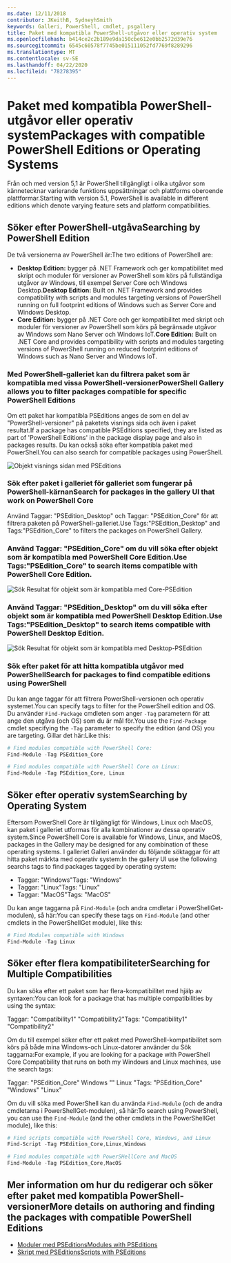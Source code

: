 ```yaml
---
ms.date: 12/11/2018
contributor: JKeithB, SydneyhSmith
keywords: Galleri, PowerShell, cmdlet, psgallery
title: Paket med kompatibla PowerShell-utgåvor eller operativ system
ms.openlocfilehash: b414ce2c2b189e9da150cbe612e0bb2572d39e76
ms.sourcegitcommit: 6545c60578f7745be015111052fd7769f8289296
ms.translationtype: MT
ms.contentlocale: sv-SE
ms.lasthandoff: 04/22/2020
ms.locfileid: "78278395"
---
```

# <a name="packages-with-compatible-powershell-editions-or-operating-systems"></a><span data-ttu-id="3f0be-103">Paket med kompatibla PowerShell-utgåvor eller operativ system</span><span class="sxs-lookup"><span data-stu-id="3f0be-103">Packages with compatible PowerShell Editions or Operating Systems</span></span>

<span data-ttu-id="3f0be-104">Från och med version 5,1 är PowerShell tillgängligt i olika utgåvor som kännetecknar varierande funktions uppsättningar och plattforms oberoende plattformar.</span><span class="sxs-lookup"><span data-stu-id="3f0be-104">Starting with version 5.1, PowerShell is available in different editions which denote varying feature sets and platform compatibilities.</span></span>

## <a name="searching-by-powershell-edition"></a><span data-ttu-id="3f0be-105">Söker efter PowerShell-utgåva</span><span class="sxs-lookup"><span data-stu-id="3f0be-105">Searching by PowerShell Edition</span></span>

<span data-ttu-id="3f0be-106">De två versionerna av PowerShell är:</span><span class="sxs-lookup"><span data-stu-id="3f0be-106">The two editions of PowerShell are:</span></span>
- <span data-ttu-id="3f0be-107">**Desktop Edition:** bygger på .NET Framework och ger kompatibilitet med skript och moduler för versioner av PowerShell som körs på fullständiga utgåvor av Windows, till exempel Server Core och Windows Desktop.</span><span class="sxs-lookup"><span data-stu-id="3f0be-107">**Desktop Edition:** Built on .NET Framework and provides compatibility with scripts and modules targeting versions of PowerShell running on full footprint editions of Windows such as Server Core and Windows Desktop.</span></span>
- <span data-ttu-id="3f0be-108">**Core Edition:** bygger på .NET Core och ger kompatibilitet med skript och moduler för versioner av PowerShell som körs på begränsade utgåvor av Windows som Nano Server och Windows IoT.</span><span class="sxs-lookup"><span data-stu-id="3f0be-108">**Core Edition:** Built on .NET Core and provides compatibility with scripts and modules targeting versions of PowerShell running on reduced footprint editions of Windows such as Nano Server and Windows IoT.</span></span>

### <a name="powershell-gallery-allows-you-to-filter-packages-compatible-for-specific-powershell-editions"></a><span data-ttu-id="3f0be-109">Med PowerShell-galleriet kan du filtrera paket som är kompatibla med vissa PowerShell-versioner</span><span class="sxs-lookup"><span data-stu-id="3f0be-109">PowerShell Gallery allows you to filter packages compatible for specific PowerShell Editions</span></span>

<span data-ttu-id="3f0be-110">Om ett paket har kompatibla PSEditions anges de som en del av "PowerShell-versioner" på paketets visnings sida och även i paket resultat.</span><span class="sxs-lookup"><span data-stu-id="3f0be-110">If a package has compatible PSEditions specified, they are listed as part of 'PowerShell Editions' in the package display page and also in packages results.</span></span>
<span data-ttu-id="3f0be-111">Du kan också söka efter kompatibla paket med PowerShell.</span><span class="sxs-lookup"><span data-stu-id="3f0be-111">You can also search for compatible packages using PowerShell.</span></span>

![Objekt visnings sidan med PSEditions](media/searching-by-compatibility/packagedisplaypagewithpseditions.PNG)

### <a name="search-for-packages-in-the-gallery-ui-that-work-on-powershell-core"></a><span data-ttu-id="3f0be-113">Sök efter paket i galleriet för galleriet som fungerar på PowerShell-kärnan</span><span class="sxs-lookup"><span data-stu-id="3f0be-113">Search for packages in the gallery UI that work on PowerShell Core</span></span>

<span data-ttu-id="3f0be-114">Använd Taggar: "PSEdition_Desktop" och Taggar: "PSEdition_Core" för att filtrera paketen på PowerShell-galleriet.</span><span class="sxs-lookup"><span data-stu-id="3f0be-114">Use Tags:"PSEdition_Desktop" and Tags:"PSEdition_Core" to filters the packages on PowerShell Gallery.</span></span>

### <a name="use-tagspsedition_core-to-search-items-compatible-with-powershell-core-edition"></a><span data-ttu-id="3f0be-115">Använd Taggar: "PSEdition_Core" om du vill söka efter objekt som är kompatibla med PowerShell Core Edition.</span><span class="sxs-lookup"><span data-stu-id="3f0be-115">Use Tags:"PSEdition_Core" to search items compatible with PowerShell Core Edition.</span></span>

![Sök Resultat för objekt som är kompatibla med Core-PSEdition](media/searching-by-compatibility/searchresultswithpseditions.PNG)

### <a name="use-tagspsedition_desktop-to-search-items-compatible-with-powershell-desktop-edition"></a><span data-ttu-id="3f0be-117">Använd Taggar: "PSEdition_Desktop" om du vill söka efter objekt som är kompatibla med PowerShell Desktop Edition.</span><span class="sxs-lookup"><span data-stu-id="3f0be-117">Use Tags:"PSEdition_Desktop" to search items compatible with PowerShell Desktop Edition.</span></span>

![Sök Resultat för objekt som är kompatibla med Desktop-PSEdition](media/searching-by-compatibility/searchresultswithpseditionsdesktop.PNG)

### <a name="search-for-packages-to-find-compatible-editions-using-powershell"></a><span data-ttu-id="3f0be-119">Sök efter paket för att hitta kompatibla utgåvor med PowerShell</span><span class="sxs-lookup"><span data-stu-id="3f0be-119">Search for packages to find compatible editions using PowerShell</span></span>
<span data-ttu-id="3f0be-120">Du kan ange taggar för att filtrera PowerShell-versionen och operativ systemet.</span><span class="sxs-lookup"><span data-stu-id="3f0be-120">You can specify tags to filter for the PowerShell edition and OS.</span></span>
<span data-ttu-id="3f0be-121">Du använder `Find-Package` cmdleten som anger `-Tag` parametern för att ange den utgåva (och OS) som du är mål för.</span><span class="sxs-lookup"><span data-stu-id="3f0be-121">You use the `Find-Package` cmdlet specifying the `-Tag` parameter to specify the edition (and OS) you are targeting.</span></span>
<span data-ttu-id="3f0be-122">Gillar det här:</span><span class="sxs-lookup"><span data-stu-id="3f0be-122">Like this:</span></span>

```powershell
# Find modules compatible with PowerShell Core:
Find-Module -Tag PSEdition_Core

# Find modules compatible with PowerShell Core on Linux:
Find-Module -Tag PSEdition_Core, Linux
```

## <a name="searching-by-operating-system"></a><span data-ttu-id="3f0be-123">Söker efter operativ system</span><span class="sxs-lookup"><span data-stu-id="3f0be-123">Searching by Operating System</span></span>

<span data-ttu-id="3f0be-124">Eftersom PowerShell Core är tillgängligt för Windows, Linux och MacOS, kan paket i galleriet utformas för alla kombinationer av dessa operativ system.</span><span class="sxs-lookup"><span data-stu-id="3f0be-124">Since PowerShell Core is available for Windows, Linux, and MacOS, packages in the Gallery may be designed for any combination of these operating systems.</span></span> <span data-ttu-id="3f0be-125">I galleriet Galleri använder du följande söktaggar för att hitta paket märkta med operativ system:</span><span class="sxs-lookup"><span data-stu-id="3f0be-125">In the gallery UI use the following searchs tags to find packages tagged by operating system:</span></span>

- <span data-ttu-id="3f0be-126">Taggar: "Windows"</span><span class="sxs-lookup"><span data-stu-id="3f0be-126">Tags: "Windows"</span></span>
- <span data-ttu-id="3f0be-127">Taggar: "Linux"</span><span class="sxs-lookup"><span data-stu-id="3f0be-127">Tags: "Linux"</span></span>
- <span data-ttu-id="3f0be-128">Taggar: "MacOS"</span><span class="sxs-lookup"><span data-stu-id="3f0be-128">Tags: "MacOS"</span></span>

<span data-ttu-id="3f0be-129">Du kan ange taggarna på `Find-Module` (och andra cmdletar i PowerShellGet-modulen), så här:</span><span class="sxs-lookup"><span data-stu-id="3f0be-129">You can specify these tags on `Find-Module` (and other cmdlets in the PowerShellGet module), like this:</span></span>

```powershell
# Find Modules compatible with Windows
Find-Module -Tag Linux
```

## <a name="searching-for-multiple-compatibilities"></a><span data-ttu-id="3f0be-130">Söker efter flera kompatibiliteter</span><span class="sxs-lookup"><span data-stu-id="3f0be-130">Searching for Multiple Compatibilities</span></span>

<span data-ttu-id="3f0be-131">Du kan söka efter ett paket som har flera-kompatibilitet med hjälp av syntaxen:</span><span class="sxs-lookup"><span data-stu-id="3f0be-131">You can look for a package that has multiple compatibilities by using the syntax:</span></span>

<span data-ttu-id="3f0be-132">Taggar: "Compatibility1" "Compatibility2"</span><span class="sxs-lookup"><span data-stu-id="3f0be-132">Tags: "Compatibility1" "Compatibility2"</span></span>

<span data-ttu-id="3f0be-133">Om du till exempel söker efter ett paket med PowerShell-kompatibilitet som körs på både mina Windows-och Linux-datorer använder du Sök taggarna:</span><span class="sxs-lookup"><span data-stu-id="3f0be-133">For example, if you are looking for a package with PowerShell Core Compatibility that runs on both my Windows and Linux machines, use the search tags:</span></span>

<span data-ttu-id="3f0be-134">Taggar: "PSEdition_Core" Windows "" Linux "</span><span class="sxs-lookup"><span data-stu-id="3f0be-134">Tags: "PSEdition_Core" "Windows" "Linux"</span></span>

<span data-ttu-id="3f0be-135">Om du vill söka med PowerShell kan du använda `Find-Module` (och de andra cmdletarna i PowerShellGet-modulen), så här:</span><span class="sxs-lookup"><span data-stu-id="3f0be-135">To search using PowerShell, you can use the `Find-Module` (and the other cmdlets in the PowerShellGet module), like this:</span></span>

```powershell
# Find scripts compatible with PowerShell Core, Windows, and Linux
Find-Script -Tag PSEdition_Core,Linux,Windows

# Find modules compatible with PowerSHellCore and MacOS
Find-Module -Tag PSEdition_Core,MacOS
```

## <a name="more-details-on-authoring-and-finding-the-packages-with-compatible-powershell-editions"></a><span data-ttu-id="3f0be-136">Mer information om hur du redigerar och söker efter paket med kompatibla PowerShell-versioner</span><span class="sxs-lookup"><span data-stu-id="3f0be-136">More details on authoring and finding the packages with compatible PowerShell Editions</span></span>

- [<span data-ttu-id="3f0be-137">Moduler med PSEditions</span><span class="sxs-lookup"><span data-stu-id="3f0be-137">Modules with PSEditions</span></span>](../../concepts/module-psedition-support.md)
- [<span data-ttu-id="3f0be-138">Skript med PSEditions</span><span class="sxs-lookup"><span data-stu-id="3f0be-138">Scripts with PSEditions</span></span>](../../concepts/script-psedition-support.md)
